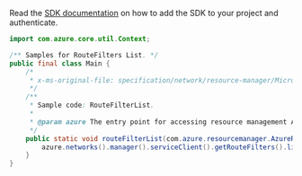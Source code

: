 Read the [SDK documentation](https://github.com/Azure/azure-sdk-for-java/blob/azure-resourcemanager_2.15.0/sdk/resourcemanager/azure-resourcemanager/README.md) on how to add the SDK to your project and authenticate.

```java
import com.azure.core.util.Context;

/** Samples for RouteFilters List. */
public final class Main {
    /*
     * x-ms-original-file: specification/network/resource-manager/Microsoft.Network/stable/2021-05-01/examples/RouteFilterList.json
     */
    /**
     * Sample code: RouteFilterList.
     *
     * @param azure The entry point for accessing resource management APIs in Azure.
     */
    public static void routeFilterList(com.azure.resourcemanager.AzureResourceManager azure) {
        azure.networks().manager().serviceClient().getRouteFilters().list(Context.NONE);
    }
}
```
